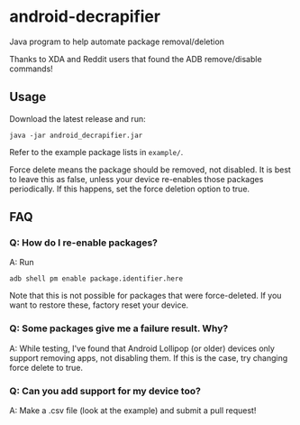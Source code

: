 # android-decrapifier

Java program to help automate package removal/deletion

Thanks to XDA and Reddit users that found the ADB remove/disable commands!

## Usage

Download the latest release and run:

    java -jar android_decrapifier.jar

Refer to the example package lists in `example/`.

Force delete means the package should be removed, not disabled. It is best to leave this as false, unless your device re-enables those packages periodically. If this happens, set the force deletion option to true.

## FAQ

### Q: How do I re-enable packages?

A: Run

    adb shell pm enable package.identifier.here

Note that this is not possible for packages that were force-deleted. If you want to restore these, factory reset your device.

### Q: Some packages give me a failure result. Why?

A: While testing, I've found that Android Lollipop (or older) devices only support removing apps, not disabling them. If this is the case, try changing force delete to true.

### Q: Can you add support for my device too?

A: Make a .csv file (look at the example) and submit a pull request!